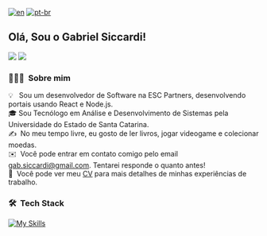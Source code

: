 <!--[![Anurag's GitHub stats](https://github-readme-stats.vercel.app/api?username=gabsiccardi)](https://github.com/gabsiccardi/github-readme-stats)
[![Top Langs](https://github-readme-stats.vercel.app/api/top-langs/?username=gabsiccardi&hide=html,TeX,CSS)](https://github.com/gabsiccardi/github-readme-stats) -->
[![en](https://img.shields.io/badge/lang-en-red.svg)](https://github.com/gabsiccardi/gabsiccardi/blob/main/README.md)
[![pt-br](https://img.shields.io/badge/lang-pt--br-green.svg)](https://github.com/gabsiccardi/gabsiccardi/blob/main/README.pt-br.md)
## Olá, Sou o Gabriel Siccardi!
 
<div> 
  <a href = "mailto:gab.siccardi@gmail.com"><img src="https://img.shields.io/badge/-Gmail-%23333?style=for-the-badge&logo=gmail&logoColor=white" target="_blank"></a>
  <a href="www.linkedin.com/in/gabriel-siccardi" target="_blank"><img src="https://img.shields.io/badge/-LinkedIn-%230077B5?style=for-the-badge&logo=linkedin&logoColor=white" target="_blank"></a> 
  
</div>

### 👨🏻‍💻 &nbsp;Sobre mim

💡 &nbsp; Sou um desenvolvedor de Software na ESC Partners, desenvolvendo portais usando React e Node.js.\
🎓&nbsp;Sou Tecnólogo em Análise e Desenvolvimento de Sistemas pela Universidade do Estado de Santa Catarina.\
✍️ &nbsp;No meu tempo livre, eu gosto de ler livros, jogar videogame e colecionar moedas.\
✉️ &nbsp;Você pode entrar em contato comigo pelo email gab.siccardi@gmail.com. Tentarei responde o quanto antes!\
📄 &nbsp;Você pode ver meu [CV](https://drive.google.com/file/d/1H1w55vwN_qojLoIHSzuEZ2vmORz1i-V5/view?usp=sharing) para mais detalhes de minhas experiências de trabalho.

### 🛠 &nbsp;Tech Stack

[![My Skills](https://skillicons.dev/icons?i=js,ts,react,nodejs,html,css,python,java,c,php,git)](https://skillicons.dev)

